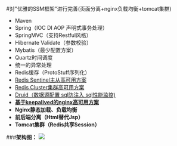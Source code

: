 #对"优雅的SSM框架"进行完善(页面分离+nginx负载均衡+tomcat集群)
- Maven
- Spring（IOC DI AOP 声明式事务处理）
- SpringMVC（支持Restful风格）
- Hibernate Validate（参数校验）
- Mybatis（最少配置方案）
- Quartz时间调度
- 统一的异常处理
- Redis缓存（ProtoStuff序列化）
- [Redis Sentinel主从高可用方案](http://wosyingjun.iteye.com/blog/2289593)
- [Redis Cluster集群高可用方案](http://wosyingjun.iteye.com/blog/2289220)
- [Druid（数据源配置 sql防注入 sql性能监控)](http://wosyingjun.iteye.com/blog/2306139)
- **[基于keepalived的nginx高可用方案](http://wosyingjun.iteye.com/blog/2313147)** 
- **Nginx静态加载、负载均衡**
- **前后端分离（Html替代Jsp）**  
- **Tomcat集群（Redis共享Session）**

###**架构图：**
![](http://i.imgur.com/Xtpg3od.png)